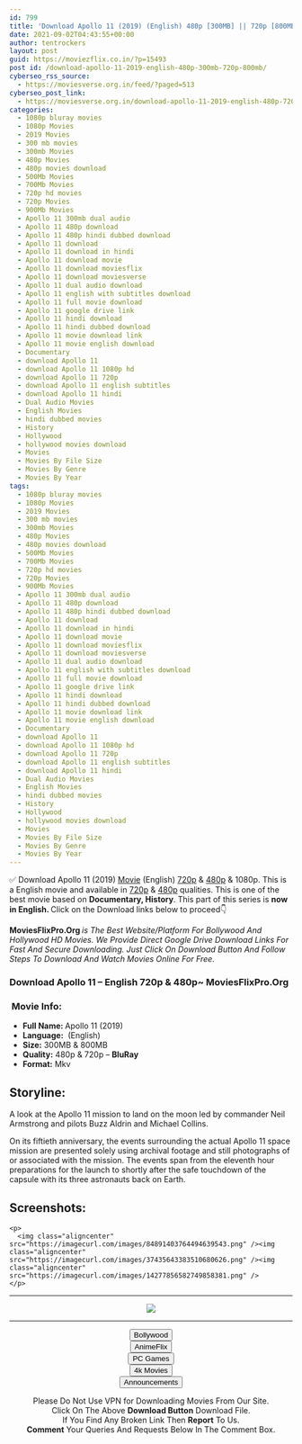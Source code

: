```yaml
---
id: 799
title: 'Download Apollo 11 (2019) (English) 480p [300MB] || 720p [800MB]'
date: 2021-09-02T04:43:55+00:00
author: tentrockers
layout: post
guid: https://moviezflix.co.in/?p=15493
post id: /download-apollo-11-2019-english-480p-300mb-720p-800mb/
cyberseo_rss_source:
  - https://moviesverse.org.in/feed/?paged=513
cyberseo_post_link:
  - https://moviesverse.org.in/download-apollo-11-2019-english-480p-720p/
categories:
  - 1080p bluray movies
  - 1080p Movies
  - 2019 Movies
  - 300 mb movies
  - 300mb Movies
  - 480p Movies
  - 480p movies download
  - 500Mb Movies
  - 700Mb Movies
  - 720p hd movies
  - 720p Movies
  - 900Mb Movies
  - Apollo 11 300mb dual audio
  - Apollo 11 480p download
  - Apollo 11 480p hindi dubbed download
  - Apollo 11 download
  - Apollo 11 download in hindi
  - Apollo 11 download movie
  - Apollo 11 download moviesflix
  - Apollo 11 download moviesverse
  - Apollo 11 dual audio download
  - Apollo 11 english with subtitles download
  - Apollo 11 full movie download
  - Apollo 11 google drive link
  - Apollo 11 hindi download
  - Apollo 11 hindi dubbed download
  - Apollo 11 movie download link
  - Apollo 11 movie english download
  - Documentary
  - download Apollo 11
  - download Apollo 11 1080p hd
  - download Apollo 11 720p
  - download Apollo 11 english subtitles
  - download Apollo 11 hindi
  - Dual Audio Movies
  - English Movies
  - hindi dubbed movies
  - History
  - Hollywood
  - hollywood movies download
  - Movies
  - Movies By File Size
  - Movies By Genre
  - Movies By Year
tags:
  - 1080p bluray movies
  - 1080p Movies
  - 2019 Movies
  - 300 mb movies
  - 300mb Movies
  - 480p Movies
  - 480p movies download
  - 500Mb Movies
  - 700Mb Movies
  - 720p hd movies
  - 720p Movies
  - 900Mb Movies
  - Apollo 11 300mb dual audio
  - Apollo 11 480p download
  - Apollo 11 480p hindi dubbed download
  - Apollo 11 download
  - Apollo 11 download in hindi
  - Apollo 11 download movie
  - Apollo 11 download moviesflix
  - Apollo 11 download moviesverse
  - Apollo 11 dual audio download
  - Apollo 11 english with subtitles download
  - Apollo 11 full movie download
  - Apollo 11 google drive link
  - Apollo 11 hindi download
  - Apollo 11 hindi dubbed download
  - Apollo 11 movie download link
  - Apollo 11 movie english download
  - Documentary
  - download Apollo 11
  - download Apollo 11 1080p hd
  - download Apollo 11 720p
  - download Apollo 11 english subtitles
  - download Apollo 11 hindi
  - Dual Audio Movies
  - English Movies
  - hindi dubbed movies
  - History
  - Hollywood
  - hollywood movies download
  - Movies
  - Movies By File Size
  - Movies By Genre
  - Movies By Year
---
```

<div class="thecontent clearfix">
  <p>
    ✅ Download Apollo 11 (2019) <a href="https://moviesverse.org.in/category/movies/" data-wpel-link="internal">Movie</a> (English) <a href="https://moviesverse.org.in/720p-movies/" data-wpel-link="internal">720p</a>&nbsp;&&nbsp;<a href="https://moviesverse.org.in/480p-movies/" data-wpel-link="internal">480p</a> & 1080p. This is a English movie and available in <a href="https://moviesverse.org.in/720p-movies/" data-wpel-link="internal">720p</a>&nbsp;&&nbsp;<a href="https://moviesverse.org.in/480p-movies/" data-wpel-link="internal">480p</a> qualities. This is one of the best movie based on <strong>Documentary, History</strong>. This part of this series is <strong>now in <span>English. </span></strong><span>Click on the Download links below to proceed👇</span>
  </p>
  
  <p>
    <strong><span>MoviesFlixPro.Org&nbsp;</span></strong><em>is The Best Website/Platform For Bollywood And Hollywood HD Movies. We Provide Direct Google Drive Download Links For Fast And Secure Downloading. Just Click On Download Button And Follow Steps To&nbsp;Download And Watch Movies Online For Free.</em>
  </p>
  
  <h3>
    <span>Download Apollo 11 – English 720p & 480p~ MoviesFlixPro.Org</span>
  </h3>
  
  <h3>
    <span>&nbsp;Movie Info:&nbsp;</span>
  </h3>
  
  <ul>
    <li>
      <strong>Full Name: </strong>Apollo 11 (2019)
    </li>
    <li>
      <strong>Language:</strong>&nbsp; (English)
    </li>
    <li>
      <strong>Size:</strong> 300MB & 800MB
    </li>
    <li>
      <strong>Quality:</strong> 480p & 720p – <span><strong>BluRay</strong></span>
    </li>
    <li>
      <strong>Format:</strong>&nbsp;Mkv
    </li>
  </ul>
  
  <h2>
    <span>Storyline:</span>
  </h2>
  
  <p>
    A look at the Apollo 11 mission to land on the moon led by commander&nbsp;Neil Armstrong&nbsp;and pilots&nbsp;Buzz Aldrin&nbsp;and&nbsp;Michael Collins.
  </p>
  
  <div>
    On its fiftieth anniversary, the events surrounding the actual Apollo 11 space mission are presented solely using archival footage and still photographs of or associated with the mission. The events span from the eleventh hour preparations for the launch to shortly after the safe touchdown of the capsule with its three astronauts back on Earth.
  </div>
  
  <div class="summary_text">
    <h2>
      <span>Screenshots:</span>
    </h2>
    
    <p>
      <img class="aligncenter" src="https://imagecurl.com/images/84891403764494639543.png" /><img class="aligncenter" src="https://imagecurl.com/images/37435643383510680626.png" /><img class="aligncenter" src="https://imagecurl.com/images/14277856582749858381.png" />
    </p>
  </div>
</div>

<center>
  </p> 
  
  <hr />
  
  <p>
    <a href="http://gdrivepro.xyz/join.php" data-wpel-link="external" target="_blank" rel="nofollow external noopener noreferrer"><img src="https://i.imgur.com/FhMdWdW.png" /></a>
  </p>
  
  <hr />
  
  <p>
    <a href="https://dogemovies.xyz" target="_blank" data-wpel-link="external" rel="nofollow external noopener noreferrer"><button class="button button5">Bollywood</button></a><br /> <a href="https://animeflix.in" target="_blank" data-wpel-link="external" rel="nofollow external noopener noreferrer"><button class="button button5">AnimeFlix</button></a><br /> <a href="https://gamesflix.net/" target="_blank" data-wpel-link="external" rel="nofollow external noopener noreferrer"><button class="button button5">PC Games</button></a><br /> <a href="https://uhdmovies.in" target="_blank" data-wpel-link="external" rel="nofollow external noopener noreferrer"><button class="button button5">4k Movies</button></a><br /> <a href="https://moviesverse.org.in/announcements/" target="_blank" data-wpel-link="internal" rel="noopener"><button class="button button5">Announcements</button></a>
  </p>
  
  <div class="alert alert-danger">
    Please Do Not Use VPN for Downloading Movies From Our Site.
  </div>
  
  <div class="alert alert-success">
    Click On The Above <strong>Download Button</strong> Download File.
  </div>
  
  <div class="alert alert-warning">
    If You Find Any Broken Link Then <strong>Report</strong> To Us.
  </div>
  
  <div class="alert alert-info">
    <strong>Comment</strong> Your Queries And Requests Below In The Comment Box.
  </div>
  
  <p>
    </center>
  </p>